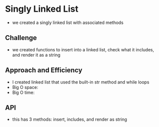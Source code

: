 # Singly Linked List
  - we created a singly linked list with associated methods

## Challenge
  - we created functions to insert into a linked list, check what it includes, and render it as a string

## Approach and Efficiency
  - I created  linked list that used the built-in str method and while loops
  - Big O space:
  - Big O time:

## API
  - this has 3 methods: insert, includes, and render as string
